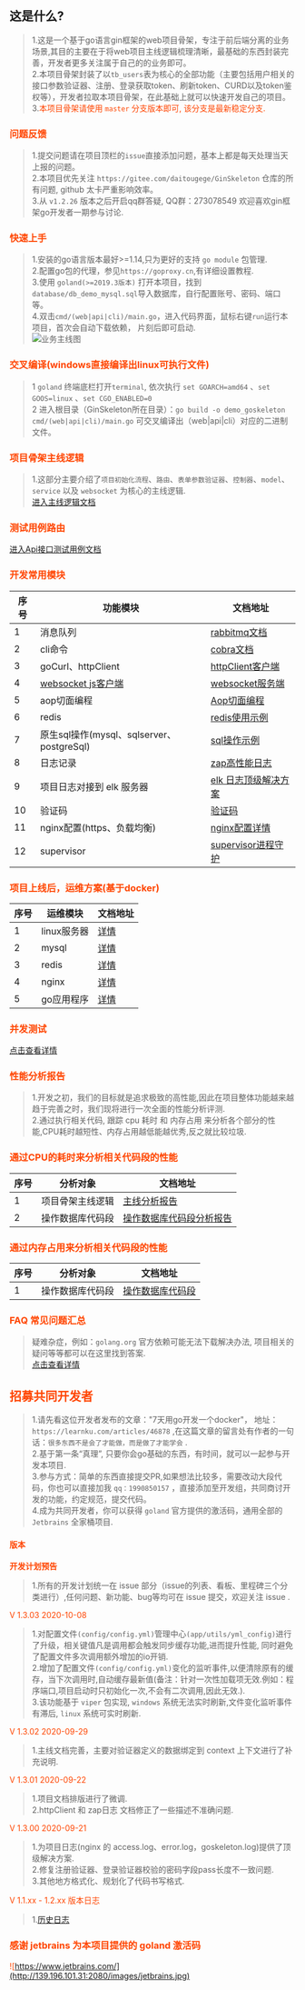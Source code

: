 ## 这是什么?   
>   1.这是一个基于go语言gin框架的web项目骨架，专注于前后端分离的业务场景,其目的主要在于将web项目主线逻辑梳理清晰，最基础的东西封装完善，开发者更多关注属于自己的的业务即可。  
>   2.本项目骨架封装了以`tb_users`表为核心的全部功能（主要包括用户相关的接口参数验证器、注册、登录获取token、刷新token、CURD以及token鉴权等），开发者拉取本项目骨架，在此基础上就可以快速开发自己的项目。  
>   3.<font color=#FF4500>本项目骨架请使用 `master` 分支版本即可, 该分支是最新稳定分支.   

### 问题反馈  
>   1.提交问题请在项目顶栏的`issue`直接添加问题，基本上都是每天处理当天上报的问题。   
>   2.本项目优先关注 `https://gitee.com/daitougege/GinSkeleton` 仓库的所有问题, github 太卡严重影响效率。  
>   3.从 `v1.2.26` 版本之后开启qq群答疑, QQ群：273078549 欢迎喜欢gin框架go开发者一期参与讨论.  

###    快速上手
>   1.安装的go语言版本最好>=1.14,只为更好的支持 `go module` 包管理.  
>   2.配置go包的代理，参见`https://goproxy.cn`,有详细设置教程.    
>   3.使用 `goland(>=2019.3版本)` 打开本项目，找到`database/db_demo_mysql.sql`导入数据库，自行配置账号、密码、端口等。    
>   4.双击`cmd/(web|api|cli)/main.go`，进入代码界面，鼠标右键`run`运行本项目，首次会自动下载依赖， 片刻后即可启动.    
>![业务主线图](http://139.196.101.31:2080/GinSkeleton.jpg)  

###  交叉编译(windows直接编译出linux可执行文件)    
>   1 `goland` 终端底栏打开`terminal`, 依次执行 `set GOARCH=amd64` 、`set GOOS=linux` 、`set CGO_ENABLED=0`   
>   2 进入根目录（GinSkeleton所在目录）：`go build -o demo_goskeleton cmd/(web|api|cli)/main.go` 可交叉编译出（web|api|cli）对应的二进制文件。     

###    项目骨架主线逻辑  
>   1.这部分主要介绍了`项目初始化流程`、`路由`、`表单参数验证器`、`控制器`、`model`、`service` 以及 `websocket` 为核心的主线逻辑.   
[进入主线逻辑文档](docs/document.md)  

###    测试用例路由  
[进入Api接口测试用例文档](docs/api_doc.md)      

###    开发常用模块   
序号|功能模块 | 文档地址  
---|---|---
1 | 消息队列| [rabbitmq文档](docs/rabbitmq.md)   
2 | cli命令| [cobra文档](docs/cobra.md) 
3 | goCurl、httpClient|[httpClient客户端](https://gitee.com/daitougege/goCurl) 
4|[websocket js客户端](docs/ws_js_client.md)| [websocket服务端](app/service/websocket/ws.go)  
5|aop切面编程| [Aop切面编程](docs/aop.md) 
6|redis| [redis使用示例](test/redis_test.go) 
7|原生sql操作(mysql、sqlserver、postgreSql)| [sql操作示例](docs/sql_stament.md) 
8|日志记录|  [zap高性能日志](docs/zap_log.md) 
9|项目日志对接到 elk 服务器|  [elk 日志顶级解决方案](docs/elk_log.md) 
10| 验证码|  [验证码](docs/captcha.md)
11| nginx配置(https、负载均衡)|[nginx配置详情](docs/nginx.md) 
12|supervisor| [supervisor进程守护](docs/supervisor.md)   


###    项目上线后，运维方案(基于docker)    
序号|运维模块 | 文档地址  
---|---|---
1 | linux服务器| [详情](docs/deploy_linux.md)   
2 | mysql| [详情](docs/deploy_mysql.md)  
3 | redis| [详情](docs/deploy_redis.md)    
4 | nginx| [详情](docs/deploy_nginx.md)   
5 | go应用程序| [详情](docs/deploy_go.md)  

### 并发测试
[点击查看详情](docs/bench_cpu_memory.md)

### 性能分析报告  
> 1.开发之初，我们的目标就是追求极致的高性能,因此在项目整体功能越来越趋于完善之时，我们现将进行一次全面的性能分析评测.    
> 2.通过执行相关代码, 跟踪 cpu 耗时 和 内存占用 来分析各个部分的性能,CPU耗时越短性、内存占用越低能越优秀,反之就比较垃圾.        

###  通过CPU的耗时来分析相关代码段的性能  
序号|分析对象 | 文档地址  
---|---|---
1| 项目骨架主线逻辑| [主线分析报告](./docs/project_analysis_1.md)
2| 操作数据库代码段| [操作数据库代码段分析报告](./docs/project_analysis_2.md)

###  通过内存占用来分析相关代码段的性能 
序号|分析对象 | 文档地址  
---|---|---
1| 操作数据库代码段| [操作数据库代码段](./docs/project_analysis_3.md) 
 
### FAQ 常见问题汇总  
> 疑难杂症，例如：`golang.org` 官方依赖可能无法下载解决办法, 项目相关的疑问等等都可以在这里找到答案.  
[点击查看详情](./docs/faq.md)  

##    招募共同开发者        
> 1.请先看这位开发者发布的文章："7天用go开发一个docker"， 地址：`https://learnku.com/articles/46878` ,在这篇文章的留言处有作者的一句话：`很多东西不是会了才能做，而是做了才能学会` .  
> 2.基于第一条“真理”, 只要你会go基础的东西，有时间，就可以一起参与开发本项目.  
> 3.参与方式：简单的东西直接提交PR,如果想法比较多，需要改动大段代码，你也可以直接加我 `qq：1990850157` ，直接添加至开发组，共同商讨开发的功能，约定规范，提交代码。  
> 4.成为共同开发者，你可以获得 `goland` 官方提供的激活码，通用全部的 `Jetbrains` 全家桶项目.  

#### 版本
**开发计划预告**  
>   1.所有的开发计划统一在 issue 部分（issue的列表、看板、里程碑三个分类进行）,任何问题、新功能、bug等均可在 issue 提交，欢迎关注 issue .      

V 1.3.03  2020-10-08     
>   1.对配置文件`(config/config.yml)`管理中心`(app/utils/yml_config)`进行了升级，相关键值凡是调用都会触发同步缓存功能,进而提升性能, 同时避免了配置文件多次调用额外增加的io开销.   
>   2.增加了配置文件`(config/config.yml)`变化的监听事件,以便清除原有的缓存，当下次调用时,自动缓存最新值(备注：针对一次性加载项无效.例如：程序端口,项目启动时只初始化一次,不会有二次调用,因此无效.).   
>   3.该功能基于 `viper` 包实现, `windows` 系统无法实时刷新,文件变化监听事件有滞后, `linux` 系统可实时刷新.  

V 1.3.02  2020-09-29     
>   1.主线文档完善，主要对验证器定义的数据绑定到 context 上下文进行了补充说明.  

V 1.3.01  2020-09-22     
>   1.项目文档排版进行了微调.   
>   2.httpClient 和 zap日志 文档修正了一些描述不准确问题.  

V 1.3.00  2020-09-21     
>   1.为项目日志(nginx 的 access.log、error.log，goskeleton.log)提供了顶级解决方案.  
>   2.修复注册验证器、登录验证器校验的密码字段pass长度不一致问题.   
>   3.其他地方格式化、规划化了代码书写格式.     

V 1.1.xx - 1.2.xx  版本日志  
>   1.[历史日志](docs/history_log.md)  
  
### 感谢 jetbrains 为本项目提供的 goland 激活码  
![https://www.jetbrains.com/](http://139.196.101.31:2080/images/jetbrains.jpg)